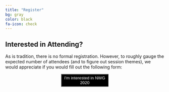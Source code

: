 ```yaml
---
title: "Register"
bg: gray
color: black
fa-icon: check
---
```


## Interested in Attending? 
As is tradition, there is no formal registration.  However, to roughly gauge the expected number of attendees (and to figure out session themes), we would appreciate if you would fill out the following form:

<center>
<button name="button" onclick="http://www.google.com" style="background-color:black;color:white;width:150px;
height:40px;">I'm interested in NWG 2020</button>
</center>
